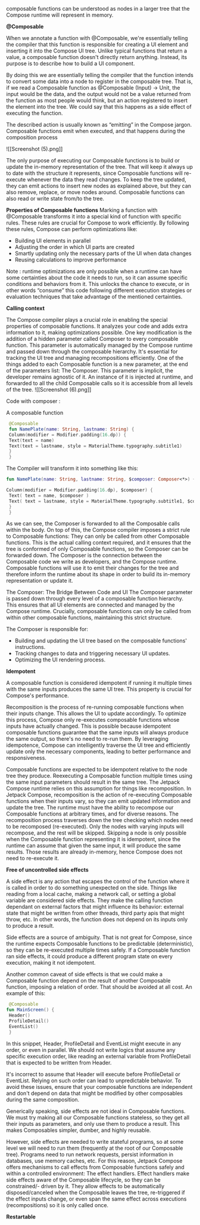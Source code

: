 
composable functions can be understood as nodes in a larger tree that the Compose
runtime will represent in memory.

**@Composable**

When we annotate a function with @Composable, we're essentially telling the compiler that this function is responsible for creating a UI element and inserting it into the Compose UI tree. Unlike typical functions that return a value, a composable function doesn't directly return anything. Instead, its purpose is to describe how to build a UI component. 

By doing this we are essentially telling the compiler that the function intends to convert some data into a node to register in the composable tree. That is, if we read a Composable function as @Composable (Input) -> Unit, the input would be the data, and the output would not be a value returned from the function as most people would think, but an action registered to insert the element into the tree. We could say that this happens as a side effect of executing the function.

The described action is usually known as “emitting” in the Compose jargon. Composable functions emit when executed, and that happens during the composition process

![[Screenshot (5).png]]


The only purpose of executing our Composable functions is to build or update the in-memory representation of the tree. That will keep it always up to date with the structure it represents, since Composable functions will re-execute whenever the data they read changes. To keep the tree updated, they can emit actions to insert new nodes as explained above, but they can also remove, replace, or move nodes around. Composable functions can also read or write state from/to the tree.

**Properties of Composable functions**
Marking a function with @Composable transforms it into a special kind of function with specific rules. These rules are crucial for Compose to work efficiently.
By following these rules, Compose can perform optimizations like:

- Building UI elements in parallel
- Adjusting the order in which UI parts are created
- Smartly updating only the necessary parts of the UI when data changes
- Reusing calculations to improve performance

Note : runtime optimizations are only possible when a runtime can have some certainties about the code it needs to run, so it can assume specific conditions and behaviors from
it. This unlocks the chance to execute, or in other words “consume” this code following different execution strategies or evaluation techniques that take advantage of the mentioned certainties.

**Calling context**

The Compose compiler plays a crucial role in enabling the special properties of composable functions. It analyzes your code and adds extra information to it, making optimizations possible. One key modification is the addition of a hidden parameter called Composer to every composable function. This parameter is automatically managed by the Compose runtime and passed down through the composable hierarchy. It's essential for tracking the UI tree and managing recompositions efficiently.
One of the things added to each Composable function is a new parameter, at the end of the
parameters list: The Composer. This parameter is implicit, the developer remains agnostic of it. An instance of it is injected at runtime, and forwarded to all the child Composable calls so it is accessible from all levels of the tree.
![[Screenshot (6).png]]


Code with composer :

A composable function 
```kotlin
 @Composable
 fun NamePlate(name: String, lastname: String) {
 Column(modifier = Modifier.padding(16.dp)) {
 Text(text = name)
 Text(text = lastname, style = MaterialTheme.typography.subtitle1)
 }
 }
```

The Compiler will transform it into something like this:

```kotlin
fun NamePlate(name: String, lastname: String, $composer: Composer<*>) {

Column(modifier = Modifier.padding(16.dp), $composer) {
 Text( text = name, $composer )
 Text( text = lastname, style = MaterialTheme.typography.subtitle1, $composer )
 }
 }
```

As we can see, the Composer is forwarded to all the Composable calls within the body. On top of this, the Compose compiler imposes a strict rule to Composable functions: They can only be called from other Composable functions. This is the actual calling context required, and it ensures that the tree is conformed of only Composable functions, so the Composer can be forwarded down.
The Composer is the connection between the Composable code we write as developers, and the Compose runtime. Composable functions will use it to emit their changes for the tree and therefore inform the runtime about its shape in order to build its in-memory representation or update it.

The Composer: The Bridge Between Code and UI
The Composer parameter is passed down through every level of a composable function hierarchy. This ensures that all UI elements are connected and managed by the Compose runtime. Crucially, composable functions can only be called from within other composable functions, maintaining this strict structure.

The Composer is responsible for:

- Building and updating the UI tree based on the composable functions' instructions.
- Tracking changes to data and triggering necessary UI updates.
- Optimizing the UI rendering process.

**Idempotent**


A composable function is considered idempotent if running it multiple times with the same inputs produces the same UI tree. This property is crucial for Compose's performance.

Recomposition is the process of re-running composable functions when their inputs change. This allows the UI to update accordingly. To optimize this process, Compose only re-executes composable functions whose inputs have actually changed. This is possible because idempotent composable functions guarantee that the same inputs will always produce the same output, so there's no need to re-run them.
By leveraging idempotence, Compose can intelligently traverse the UI tree and efficiently update only the necessary components, leading to better performance and responsiveness.

Composable functions are expected to be idempotent relative to the node tree they produce. Reexecuting a Composable function multiple times using the same input parameters should result in the same tree. The Jetpack Compose runtime relies on this assumption for things like recomposition. In Jetpack Compose, recomposition is the action of re-executing Composable functions when their inputs vary, so they can emit updated information and update the tree. The runtime must have the ability to recompose our Composable functions at arbitrary times, and for diverse reasons.
The recomposition process traverses down the tree checking which nodes need to be recomposed (re-executed). Only the nodes with varying inputs will recompose, and the rest will be skipped. Skipping a node is only possible when the Composable function representing it is idempotent, since the runtime can assume that given the same input, it will produce the same results. Those results are already in-memory, hence Compose does not need to re-execute it.


**Free of uncontrolled side effects**

A side effect is any action that escapes the control of the function where it is called in order to do something unexpected on the side. Things like reading from a local cache, making a network call, or setting a global variable are considered side effects. They make the calling function dependant on external factors that might influence its behavior: external state that might be written from other threads, third party apis that might throw, etc. In other words, the function does not depend on its inputs only to produce a result.

Side effects are a source of ambiguity. That is not great for Compose, since the runtime expects Composable functions to be predictable (deterministic), so they can be re-executed multiple times safely. If a Composable function ran side effects, it could produce a different program state on every execution, making it not idempotent.

Another common caveat of side effects is that we could make a Composable function depend on the result of another Composable function, imposing a relation of order. That should be avoided at all cost. An example of this:

```kotlin
 @Composable
fun MainScreen() {
 Header()
 ProfileDetail()
 EventList()
 }
```

In this snippet, Header, ProfileDetail and EventList might execute in any order, or even in parallel. We should not write logics that assume any specific execution order, like reading an external variable from ProfileDetail that is expected to be written from Header.

It's incorrect to assume that Header will execute before ProfileDetail or EventList. Relying on such order can lead to unpredictable behavior. To avoid these issues, ensure that your composable functions are independent and don't depend on data that might be modified by other composables during the same composition.


Generically speaking, side effects are not ideal in Composable functions. We must try making all our Composable functions stateless, so they get all their inputs as parameters, and only use them to produce a result. This makes Composables simpler, dumber, and highly reusable.


However, side effects are needed to write stateful programs, so at some level we will need to run them (frequently at the root of our Composable tree). Programs need to run network requests, persist information in databases, use memory caches, etc. For this reason, Jetpack Compose offers mechanisms to call effects from Composable functions safely and within a controlled environment: The effect handlers. Effect handlers make side effects aware of the Composable lifecycle, so they can be constrained/- driven by it. They allow effects to be automatically disposed/canceled when the Composable leaves the tree, re-triggered if the effect inputs change, or even span the same effect across executions
(recompositions) so it is only called once.


**Restartable**


